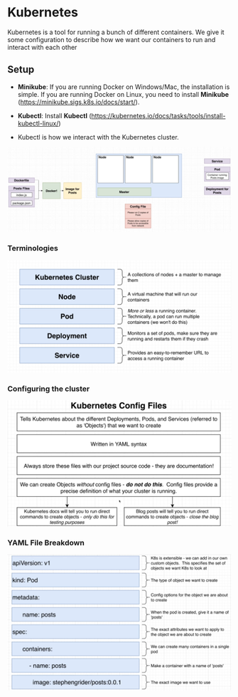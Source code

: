 # Kubernetes

Kubernetes is a tool for running a bunch of different containers. We give it some configuration to describe how we want our containers to run and interact with each other

## Setup

- **Minikube**: If you are running Docker on Windows/Mac, the installation is simple. If you are running Docker on Linux, you need to install **Minikube** (<https://minikube.sigs.k8s.io/docs/start/>).

- **Kubectl**: Install **Kubectl** (<https://kubernetes.io/docs/tasks/tools/install-kubectl-linux/>)

- Kubectl is how we interact with the Kubernetes cluster.

![Orchestra](./images/orchestra.png)

### Terminologies

![term](./images/terminologies.png)

### Configuring the cluster

![Config](./images/configFiles.png)

### YAML File Breakdown

![Config](./images/config.png)
